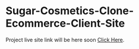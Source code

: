 # Sugar-Cosmetics-Clone-Ecommerce-Client-Site

Project live site link will be here soon [Click Here]().

